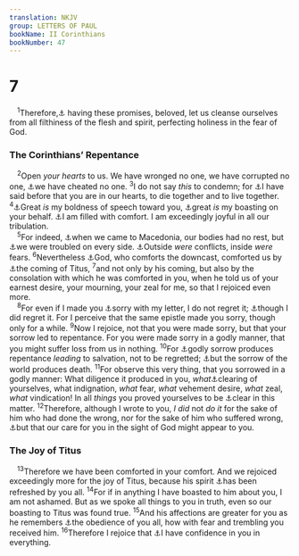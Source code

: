 ```yaml
---
translation: NKJV
group: LETTERS OF PAUL
bookName: II Corinthians 
bookNumber: 47
---
```


<div class="title"><h1>7</h1></div>
<span class="verse 2co_7_1"> <sup>1</sup>Therefore,<a data-toggle="tooltip" data-placement="bottom" title="(1 John 3:3)">⚓</a> having these promises, beloved, let us cleanse ourselves from all filthiness of the flesh and spirit, perfecting holiness in the fear of God.<br/></span>
<div class="title"><h3>The Corinthians’ Repentance</h3></div>
<span class="verse 2co_7_2"> <sup>2</sup>Open <i>your</i> <i>hearts</i> to us. We have wronged no one, we have corrupted no one, <a data-toggle="tooltip" data-placement="bottom" title="Acts 20:33">⚓</a>we have cheated no one. </span>
<span class="verse 2co_7_3"><sup>3</sup>I do not say <i>this</i> to condemn; for <a data-toggle="tooltip" data-placement="bottom" title="2 Cor. 6:11, 12">⚓</a>I have said before that you are in our hearts, to die together and to live together. </span>
<span class="verse 2co_7_4"><sup>4</sup><a data-toggle="tooltip" data-placement="bottom" title="2 Cor. 3:12">⚓</a>Great <i>is</i> my boldness of speech toward you, <a data-toggle="tooltip" data-placement="bottom" title="1 Cor. 1:4">⚓</a>great <i>is</i> my boasting on your behalf. <a data-toggle="tooltip" data-placement="bottom" title="Phil. 2:17; Col. 1:24">⚓</a>I am filled with comfort. I am exceedingly joyful in all our tribulation.<br/></span>
<span class="verse 2co_7_5"> <sup>5</sup>For indeed, <a data-toggle="tooltip" data-placement="bottom" title="Rom. 15:26; 2 Cor. 2:13">⚓</a>when we came to Macedonia, our bodies had no rest, but <a data-toggle="tooltip" data-placement="bottom" title="2 Cor. 4:8">⚓</a>we were troubled on every side. <a data-toggle="tooltip" data-placement="bottom" title="Deut. 32:25">⚓</a>Outside <i>were</i> conflicts, inside <i>were</i> fears. </span>
<span class="verse 2co_7_6"><sup>6</sup>Nevertheless <a data-toggle="tooltip" data-placement="bottom" title="Is. 49:13; 2 Cor. 1:3, 4">⚓</a>God, who comforts the downcast, comforted us by <a data-toggle="tooltip" data-placement="bottom" title="2 Cor. 2:13; 7:13">⚓</a>the coming of Titus, </span>
<span class="verse 2co_7_7"><sup>7</sup>and not only by his coming, but also by the consolation with which he was comforted in you, when he told us of your earnest desire, your mourning, your zeal for me, so that I rejoiced even more.<br/></span>
<span class="verse 2co_7_8"> <sup>8</sup>For even if I made you <a data-toggle="tooltip" data-placement="bottom" title="2 Cor. 2:2">⚓</a>sorry with my letter, I do not regret it; <a data-toggle="tooltip" data-placement="bottom" title="2 Cor. 2:4">⚓</a>though I did regret it. For I perceive that the same epistle made you sorry, though only for a while. </span>
<span class="verse 2co_7_9"><sup>9</sup>Now I rejoice, not that you were made sorry, but that your sorrow led to repentance. For you were made sorry in a godly manner, that you might suffer loss from us in nothing. </span>
<span class="verse 2co_7_10"><sup>10</sup>For <a data-toggle="tooltip" data-placement="bottom" title="2 Sam. 12:13; Ps. 32:10; Matt. 26:75">⚓</a>godly sorrow produces repentance <i>leading</i> to salvation, not to be regretted; <a data-toggle="tooltip" data-placement="bottom" title="Prov. 17:22">⚓</a>but the sorrow of the world produces death. </span>
<span class="verse 2co_7_11"><sup>11</sup>For observe this very thing, that you sorrowed in a godly manner: What diligence it produced in you, <i>what</i><a data-toggle="tooltip" data-placement="bottom" title="Eph. 5:11">⚓</a>clearing of yourselves, what indignation, <i>what</i> fear, <i>what</i> vehement desire, <i>what</i> zeal, <i>what</i> vindication! In all <i>things</i> you proved yourselves to be <a data-toggle="tooltip" data-placement="bottom" title="2 Cor. 2:5–11">⚓</a>clear in this matter. </span>
<span class="verse 2co_7_12"><sup>12</sup>Therefore, although I wrote to you, <i>I</i> <i>did</i> not <i>do</i> <i>it</i> for the sake of him who had done the wrong, nor for the sake of him who suffered wrong, <a data-toggle="tooltip" data-placement="bottom" title="2 Cor. 2:4">⚓</a>but that our care for you in the sight of God might appear to you.<br/></span>
<div class="title"><h3>The Joy of Titus</h3></div>
<span class="verse 2co_7_13"> <sup>13</sup>Therefore we have been comforted in your comfort. And we rejoiced exceedingly more for the joy of Titus, because his spirit <a data-toggle="tooltip" data-placement="bottom" title="Rom. 15:32">⚓</a>has been refreshed by you all. </span>
<span class="verse 2co_7_14"><sup>14</sup>For if in anything I have boasted to him about you, I am not ashamed. But as we spoke all things to you in truth, even so our boasting to Titus was found true. </span>
<span class="verse 2co_7_15"><sup>15</sup>And his affections are greater for you as he remembers <a data-toggle="tooltip" data-placement="bottom" title="2 Cor. 2:9; Phil. 2:12">⚓</a>the obedience of you all, how with fear and trembling you received him. </span>
<span class="verse 2co_7_16"><sup>16</sup>Therefore I rejoice that <a data-toggle="tooltip" data-placement="bottom" title="2 Cor. 2:3; 8:22; 2 Thess. 3:4; Philem. 8, 21">⚓</a>I have confidence in you in everything.<br/></span>
